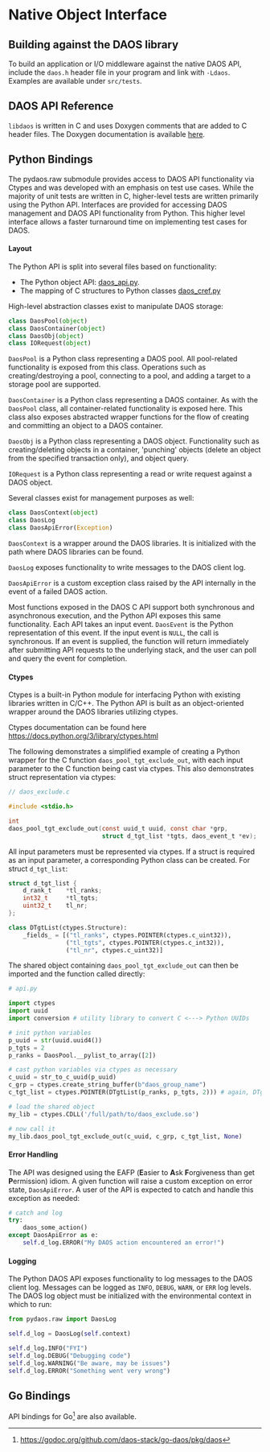 # Native Object Interface

## Building against the DAOS library

To build an application or I/O middleware against the native DAOS API, include
the `daos.h` header file in your program and link with `-Ldaos`. Examples are
available under `src/tests`.

## DAOS API Reference

`libdaos` is written in C and uses Doxygen comments that are added to C header
files. The Doxygen documentation is available
[here](https://docs.daos.io/v2.4/doxygen/html/).

## Python Bindings

The pydaos.raw submodule provides access to DAOS API functionality via Ctypes
and was developed with an emphasis on test use cases. While the majority of unit
tests are written in C, higher-level tests are written primarily using the
Python API. Interfaces are provided for accessing DAOS management and DAOS API
functionality from Python. This higher level interface allows a faster
turnaround time on implementing test cases for DAOS.

#### Layout

The Python API is split into several files based on functionality:

* The Python object API:
  [daos_api.py](https://github.com/daos-stack/daos/tree/release/2.4/src/client/pydaos/raw/daos_api.py).
* The mapping of C structures to Python classes
  [daos_cref.py](https://github.com/daos-stack/daos/tree/release/2.4/src/client/pydaos/raw/daos_cref.py)

High-level abstraction classes exist to manipulate DAOS storage:
```python
class DaosPool(object)
class DaosContainer(object)
class DaosObj(object)
class IORequest(object)
```

`DaosPool` is a Python class representing a DAOS pool. All pool-related
functionality is exposed from this class. Operations such as creating/destroying
a pool, connecting to a pool, and adding a target to a storage pool are
supported.

`DaosContainer` is a Python class representing a DAOS container.
As with the `DaosPool` class, all container-related functionality is exposed
here. This class also exposes abstracted wrapper functions for the flow of
creating and committing an object to a DAOS container.

`DaosObj` is a Python class representing a DAOS object. Functionality such as
creating/deleting objects in a container, 'punching' objects (delete an object
from the specified transaction only), and object query.

`IORequest` is a Python class representing a read or write request against a
DAOS object.

Several classes exist for management purposes as well:
```python
class DaosContext(object)
class DaosLog
class DaosApiError(Exception)
```

`DaosContext` is a wrapper around the DAOS libraries. It is initialized with the
path where DAOS libraries can be found.

`DaosLog` exposes functionality to write messages to the DAOS client log.

`DaosApiError` is a custom exception class raised by the API internally in the
event of a failed DAOS action.

Most functions exposed in the DAOS C API support both synchronous and
asynchronous execution, and the Python API exposes this same functionality.
Each API takes an input event. `DaosEvent` is the Python representation of this
event. If the input event is `NULL`, the call is synchronous. If an event is
supplied, the function will return immediately after submitting API requests to
the underlying stack, and the user can poll and query the event for completion.

#### Ctypes

Ctypes is a built-in Python module for interfacing Python with existing
libraries written in C/C++. The Python API is built as an object-oriented
wrapper around the DAOS libraries utilizing ctypes.

Ctypes documentation can be found here <https://docs.python.org/3/library/ctypes.html>

The following demonstrates a simplified example of creating a Python wrapper
for the C function `daos_pool_tgt_exclude_out`, with each input parameter to the
C function being cast via ctypes. This also demonstrates struct representation via ctypes:

```C
// daos_exclude.c

#include <stdio.h>

int
daos_pool_tgt_exclude_out(const uuid_t uuid, const char *grp,
                          struct d_tgt_list *tgts, daos_event_t *ev);
```

All input parameters must be represented via ctypes. If a struct is required as
an input parameter, a corresponding Python class can be created. For struct `d_tgt_list`:

```c
struct d_tgt_list {
	d_rank_t	*tl_ranks;
	int32_t		*tl_tgts;
	uint32_t	tl_nr;
};
```
```python
class DTgtList(ctypes.Structure):
    _fields_ = [("tl_ranks", ctypes.POINTER(ctypes.c_uint32)),
                ("tl_tgts", ctypes.POINTER(ctypes.c_int32)),
                ("tl_nr", ctypes.c_uint32)]
```

The shared object containing `daos_pool_tgt_exclude_out` can then be imported
and the function called directly:

```python
# api.py

import ctypes
import uuid
import conversion # utility library to convert C <---> Python UUIDs

# init python variables
p_uuid = str(uuid.uuid4())
p_tgts = 2
p_ranks = DaosPool.__pylist_to_array([2])

# cast python variables via ctypes as necessary
c_uuid = str_to_c_uuid(p_uuid)
c_grp = ctypes.create_string_buffer(b"daos_group_name")
c_tgt_list = ctypes.POINTER(DTgtList(p_ranks, p_tgts, 2))) # again, DTgtList must be passed as pointer

# load the shared object
my_lib = ctypes.CDLL('/full/path/to/daos_exclude.so')

# now call it
my_lib.daos_pool_tgt_exclude_out(c_uuid, c_grp, c_tgt_list, None)
```

#### Error Handling

The API was designed using the EAFP (<b>E</b>asier to <b>A</b>sk
<b>F</b>orgiveness than get <b>P</b>ermission) idiom. A given function will
raise a custom exception on error state, `DaosApiError`.
A user of the API is expected to catch and handle this exception as needed:

```python
# catch and log
try:
    daos_some_action()
except DaosApiError as e:
    self.d_log.ERROR("My DAOS action encountered an error!")
```

#### Logging

The Python DAOS API exposes functionality to log messages to the DAOS client log.
Messages can be logged as `INFO`, `DEBUG`, `WARN`, or `ERR` log levels.
The DAOS log object must be initialized with the environmental context in which to run:

```python
from pydaos.raw import DaosLog

self.d_log = DaosLog(self.context)

self.d_log.INFO("FYI")
self.d_log.DEBUG("Debugging code")
self.d_log.WARNING("Be aware, may be issues")
self.d_log.ERROR("Something went very wrong")
```
## Go Bindings

API bindings for Go[^2] are also available.

[^1]: https://github.com/daos-stack/daos/blob/release/2.4/src/client/pydaos/raw/README.md

[^2]: https://godoc.org/github.com/daos-stack/go-daos/pkg/daos
